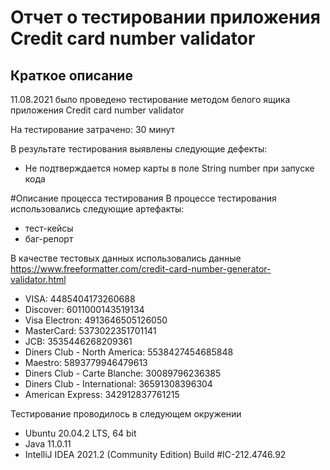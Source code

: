 # Отчет о тестировании приложения Credit card number validator

## Краткое описание

11.08.2021 было проведено тестирование методом белого ящика приложения Credit card number validator

На тестирование затрачено: 30 минут

В результате тестирования выявлены следующие дефекты:
* Не подтверждается номер карты в поле String number при запуске кода

#Описание процесса тестирования
В процессе тестирования использовались следующие артефакты:
* тест-кейсы
* баг-репорт

В качестве тестовых данных использовались данные https://www.freeformatter.com/credit-card-number-generator-validator.html

* VISA: 4485404173260688
* Discover: 6011000143519134
* Visa Electron: 4913646505126050
* MasterCard: 5373022351701141
* JCB: 3535446268209361
* Diners Club - North America: 5538427454685848
* Maestro: 5893779946479613
* Diners Club - Carte Blanche: 30089796236385
* Diners Club - International: 36591308396304
* American Express: 342912837761215

Тестирование проводилось в следующем окружении
* Ubuntu 20.04.2 LTS, 64 bit
* Java 11.0.11
* IntelliJ IDEA 2021.2 (Community Edition) Build #IC-212.4746.92